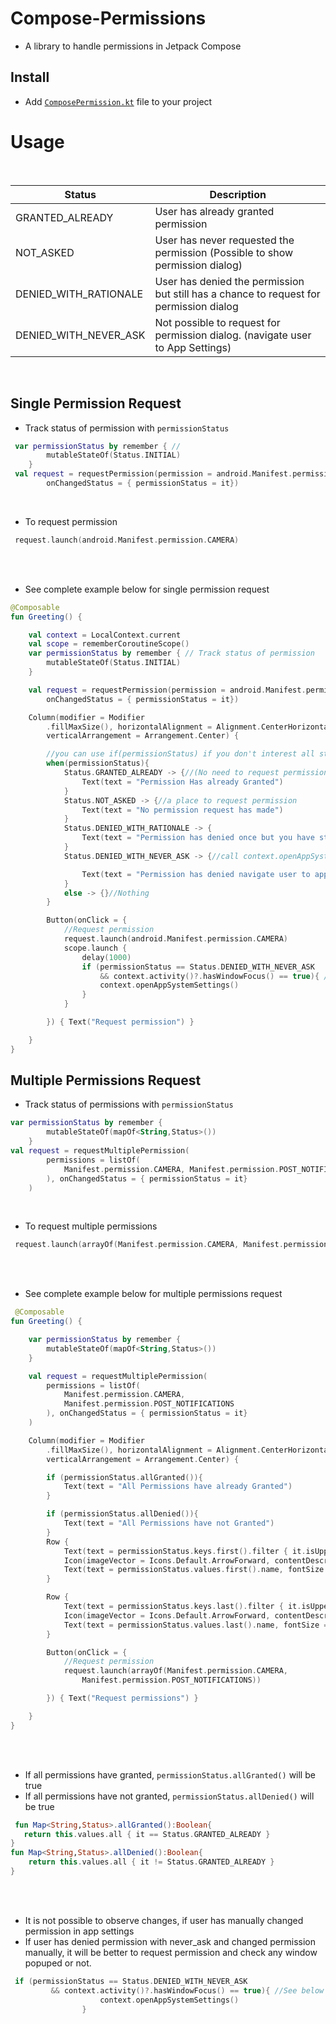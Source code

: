 # Compose-Permissions
* A library to handle permissions in Jetpack Compose


## Install

* Add [`ComposePermission.kt`](https://github.com/akardas16/Compose-Permissions/blob/main/ComposePermission.kt) file to your project 

# Usage

<br />

| Status | Description |
| --- | --- |
| GRANTED_ALREADY | User has already granted permission |
| NOT_ASKED | User has never requested the permission (Possible to show permission dialog) |
| DENIED_WITH_RATIONALE | User has denied the permission but still has a chance to request for permission dialog |
| DENIED_WITH_NEVER_ASK | Not possible to request for permission dialog. (navigate user to App Settings) |

<br />

## Single Permission Request

* Track status of permission with `permissionStatus`
```kotlin
 var permissionStatus by remember { // 
        mutableStateOf(Status.INITIAL)
    }
 val request = requestPermission(permission = android.Manifest.permission.CAMERA,
        onChangedStatus = { permissionStatus = it}) 
```
<br />

* To request permission 


```kotlin
 request.launch(android.Manifest.permission.CAMERA)
``` 
<br />
<br />

* See complete example below for single permission request

```kotlin
@Composable
fun Greeting() {

    val context = LocalContext.current
    val scope = rememberCoroutineScope()
    var permissionStatus by remember { // Track status of permission
        mutableStateOf(Status.INITIAL)
    }

    val request = requestPermission(permission = android.Manifest.permission.CAMERA,
        onChangedStatus = { permissionStatus = it}) 

    Column(modifier = Modifier
        .fillMaxSize(), horizontalAlignment = Alignment.CenterHorizontally,
        verticalArrangement = Arrangement.Center) {

        //you can use if(permissionStatus) if you don't interest all states 
        when(permissionStatus){
            Status.GRANTED_ALREADY -> {//(No need to request permission) or (permission requested and granted already)
                Text(text = "Permission Has already Granted")
            }
            Status.NOT_ASKED -> {//a place to request permission
                Text(text = "No permission request has made")
            }
            Status.DENIED_WITH_RATIONALE -> {
                Text(text = "Permission has denied once but you have still have a chance to show permission popup")
            }
            Status.DENIED_WITH_NEVER_ASK -> {//call context.openAppSystemSettings() to navigate user to app settings

                Text(text = "Permission has denied navigate user to app settings")
            }
            else -> {}//Nothing
        }

        Button(onClick = {
            //Request permission
            request.launch(android.Manifest.permission.CAMERA)
            scope.launch {
                delay(1000)
                if (permissionStatus == Status.DENIED_WITH_NEVER_ASK
                    && context.activity()?.hasWindowFocus() == true){ //See below for why hasWindowFocus should be true
                    context.openAppSystemSettings()
                }
            }

        }) { Text("Request permission") }

    }
}
```
## Multiple Permissions Request

* Track status of permissions with `permissionStatus`
```kotlin
var permissionStatus by remember {
        mutableStateOf(mapOf<String,Status>())
    }
val request = requestMultiplePermission(
        permissions = listOf(
            Manifest.permission.CAMERA, Manifest.permission.POST_NOTIFICATIONS
        ), onChangedStatus = { permissionStatus = it}
    )
```
<br />

* To request multiple permissions

```kotlin
 request.launch(arrayOf(Manifest.permission.CAMERA, Manifest.permission.POST_NOTIFICATIONS))
``` 
<br />
<br />

* See complete example below for multiple permissions request

```kotlin
 @Composable
fun Greeting() {

    var permissionStatus by remember {
        mutableStateOf(mapOf<String,Status>())
    }

    val request = requestMultiplePermission(
        permissions = listOf(
            Manifest.permission.CAMERA,
            Manifest.permission.POST_NOTIFICATIONS
        ), onChangedStatus = { permissionStatus = it}
    )

    Column(modifier = Modifier
        .fillMaxSize(), horizontalAlignment = Alignment.CenterHorizontally,
        verticalArrangement = Arrangement.Center) {

        if (permissionStatus.allGranted()){
            Text(text = "All Permissions have already Granted")
        }

        if (permissionStatus.allDenied()){
            Text(text = "All Permissions have not Granted")
        }
        Row {
            Text(text = permissionStatus.keys.first().filter { it.isUpperCase() }, fontSize = 12.sp)
            Icon(imageVector = Icons.Default.ArrowForward, contentDescription = "")
            Text(text = permissionStatus.values.first().name, fontSize = 12.sp)
        }

        Row {
            Text(text = permissionStatus.keys.last().filter { it.isUpperCase() }, fontSize = 12.sp)
            Icon(imageVector = Icons.Default.ArrowForward, contentDescription = "")
            Text(text = permissionStatus.values.last().name, fontSize = 12.sp)
        }

        Button(onClick = {
            //Request permission
            request.launch(arrayOf(Manifest.permission.CAMERA,
                Manifest.permission.POST_NOTIFICATIONS))

        }) { Text("Request permissions") }

    }
}
```
<br />
<br />

* If all permissions have granted, `permissionStatus.allGranted()` will be true 
* If all permissions have not granted, `permissionStatus.allDenied()` will be true

```kotlin
 fun Map<String,Status>.allGranted():Boolean{
   return this.values.all { it == Status.GRANTED_ALREADY }
}
fun Map<String,Status>.allDenied():Boolean{
    return this.values.all { it != Status.GRANTED_ALREADY }
}
```
<br />
<br />

* It is not possible to observe changes, if user has manually changed permission in app settings
* If user has denied permission with never_ask and changed permission manually, it will be better to request permission and check any window popuped or not. 
  
```kotlin
 if (permissionStatus == Status.DENIED_WITH_NEVER_ASK
         && context.activity()?.hasWindowFocus() == true){ //See below for why hasWindowFocus should be true
                    context.openAppSystemSettings()
                }
```


